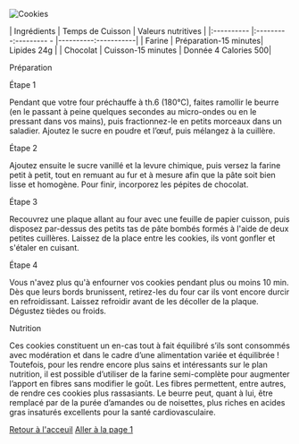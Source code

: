 ![Cookies](https://img.cuisineaz.com/660x495/2015/11/05/i71617-recette-des-cookies-moelleux-aux-pepites-de-chocolat.webp)

| Ingrédients | Temps de Cuisson      | Valeurs nutritives   |
|:----------  |:---------:--------- - |----------:-----------|
| Farine      | Préparation-15 minutes| Lipides 24g          |
| Chocolat    | Cuisson-15 minutes    | Donnée 4 Calories 500|


Préparation

Étape 1

Pendant que votre four préchauffe à th.6 (180°C), faites ramollir le beurre (en le passant à peine quelques secondes au micro-ondes ou en le pressant dans vos mains), puis fractionnez-le en petits morceaux dans un saladier. Ajoutez le sucre en poudre et l’œuf, puis mélangez à la cuillère.

Étape 2

Ajoutez ensuite le sucre vanillé et la levure chimique, puis versez la farine petit à petit, tout en remuant au fur et à mesure afin que la pâte soit bien lisse et homogène. Pour finir, incorporez les pépites de chocolat.

Étape 3

Recouvrez une plaque allant au four avec une feuille de papier cuisson, puis disposez par-dessus des petits tas de pâte bombés formés à l'aide de deux petites cuillères. Laissez de la place entre les cookies, ils vont gonfler et s'étaler en cuisant.

Étape 4

Vous n'avez plus qu'à enfourner vos cookies pendant plus ou moins 10 min. Dès que leurs bords brunissent, retirez-les du four car ils vont encore durcir en refroidissant. Laissez refroidir avant de les décoller de la plaque. Dégustez tièdes ou froids.

Nutrition

Ces cookies constituent un en-cas tout à fait équilibré s’ils sont consommés avec modération et dans le cadre d’une alimentation variée et équilibrée ! Toutefois, pour les rendre encore plus sains et intéressants sur le plan nutrition, il est possible d’utiliser de la farine semi-complète pour augmenter l’apport en fibres sans modifier le goût. Les fibres permettent, entre autres, de rendre ces cookies plus rassasiants. Le beurre peut, quant à lui, être remplacé par de la purée d’amandes ou de noisettes, plus riches en acides gras insaturés excellents pour la santé cardiovasculaire.



[Retour à l'acceuil](index.md) 
[Aller à la page 1](page1.md) 
